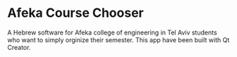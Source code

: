 # Afeka Course Chooser
A Hebrew software for Afeka college of engineering in Tel Aviv students who want to simply orginize their semester.
This app have been built with Qt Creator.
